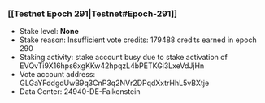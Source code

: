 ### [[Testnet Epoch 291|Testnet#Epoch-291]]
* Stake level: **None**
* Stake reason: Insufficient vote credits: 179488 credits earned in epoch 290
* Staking activity: stake account busy due to stake activation of EVQvTi9X16hps6xgKKw42hpqzL4bPETKGi3LxeVdJjHn
* Vote account address: GLGaYFddgdUwB9q3CnP3q2NVr2DPqdXxtrHhL5vBXtje
* Data Center: 24940-DE-Falkenstein